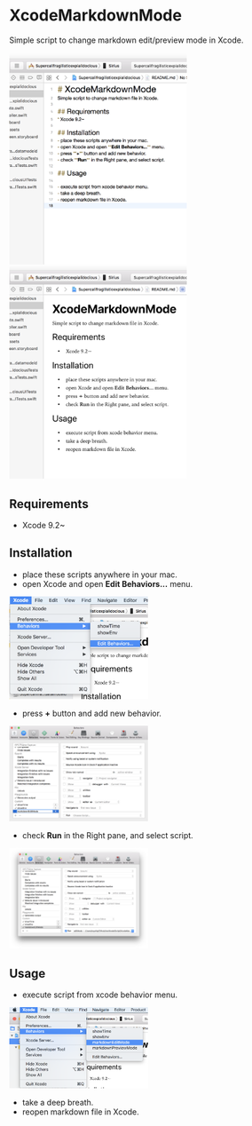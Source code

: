 # XcodeMarkdownMode
Simple script to change markdown edit/preview mode in Xcode.

<img src="https://github.com/TachibanaKaoru/XcodeMarkdownMode/blob/master/images/editmode.png" width=320> <img src="https://github.com/TachibanaKaoru/XcodeMarkdownMode/blob/master/images/previewmode.png" width=320>


## Requirements
* Xcode 9.2~

## Installation
- place these scripts anywhere in your mac.
- open Xcode and open **Edit Behaviors...** menu.
<img src="https://github.com/TachibanaKaoru/XcodeMarkdownMode/blob/master/images/editbehavior.png" width=250>

- press **+** button and add new behavior.
<img src="https://github.com/TachibanaKaoru/XcodeMarkdownMode/blob/master/images/addbehavior.png" width=250>

- check **Run** in the Right pane, and select script.
<img src="https://github.com/TachibanaKaoru/XcodeMarkdownMode/blob/master/images/checkrun.png" width=250>

## Usage

- execute script from xcode behavior menu.
<img src="https://github.com/TachibanaKaoru/XcodeMarkdownMode/blob/master/images/exec.png" width=250>

- take a deep breath.
- reopen markdown file in Xcode.
